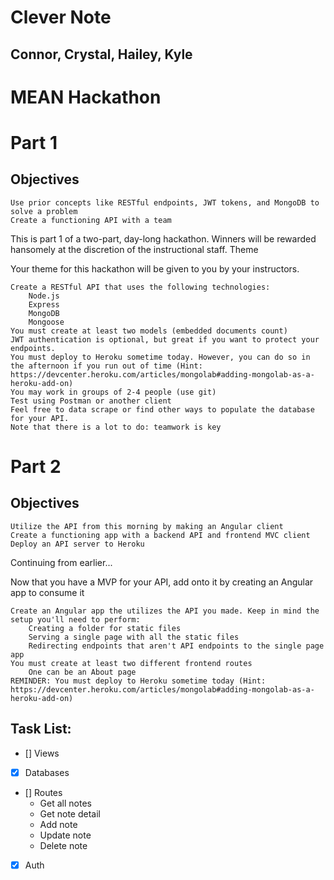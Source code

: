 # **Clever Note**
## Connor, Crystal, Hailey, Kyle

# **MEAN Hackathon**

# Part 1

## Objectives
    Use prior concepts like RESTful endpoints, JWT tokens, and MongoDB to solve a problem
    Create a functioning API with a team

This is part 1 of a two-part, day-long hackathon. Winners will be rewarded hansomely at the discretion of the instructional staff.
Theme

Your theme for this hackathon will be given to you by your instructors.

    Create a RESTful API that uses the following technologies:
        Node.js
        Express
        MongoDB
        Mongoose
    You must create at least two models (embedded documents count)
    JWT authentication is optional, but great if you want to protect your endpoints.
    You must deploy to Heroku sometime today. However, you can do so in the afternoon if you run out of time (Hint: https://devcenter.heroku.com/articles/mongolab#adding-mongolab-as-a-heroku-add-on)
    You may work in groups of 2-4 people (use git)
    Test using Postman or another client
    Feel free to data scrape or find other ways to populate the database for your API.
    Note that there is a lot to do: teamwork is key


# Part 2
## Objectives

    Utilize the API from this morning by making an Angular client
    Create a functioning app with a backend API and frontend MVC client
    Deploy an API server to Heroku

Continuing from earlier...

Now that you have a MVP for your API, add onto it by creating an Angular app to consume it

    Create an Angular app the utilizes the API you made. Keep in mind the setup you'll need to perform:
        Creating a folder for static files
        Serving a single page with all the static files
        Redirecting endpoints that aren't API endpoints to the single page app
    You must create at least two different frontend routes
        One can be an About page
    REMINDER: You must deploy to Heroku sometime today (Hint: https://devcenter.heroku.com/articles/mongolab#adding-mongolab-as-a-heroku-add-on)


## Task List:
- [] Views
- [x] Databases
- [] Routes
    * Get all notes
    * Get note detail
    * Add note
    * Update note
    * Delete note

- [x] Auth
